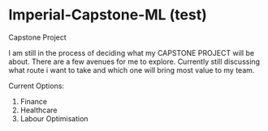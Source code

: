 # Imperial-Capstone-ML (test)
Capstone Project 

I am still in the process of deciding what my CAPSTONE PROJECT will be about. There are a few avenues for me to explore. 
Currently still discussing what route i want to take and which one will bring most value to my team.

Current Options:
1) Finance
2) Healthcare
3) Labour Optimisation
